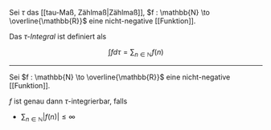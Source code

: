Sei $\tau$ das [[tau-Maß, Zählmaß|Zählmaß]], $f : \mathbb{N} \to \overline{\mathbb{R}}$ eine nicht-negative [[Funktion]].

Das *$\tau$-Integral* ist definiert als

$$
	\int f d\tau = \sum_{n \in \mathbb{N}} f(n)
$$

---

Sei $f : \mathbb{N} \to \overline{\mathbb{R}}$ eine nicht-negative [[Funktion]].

$f$ ist genau dann $\tau$-integrierbar, falls
- $\sum_{n \in \mathbb{N}} |f(n)| \le \infty$